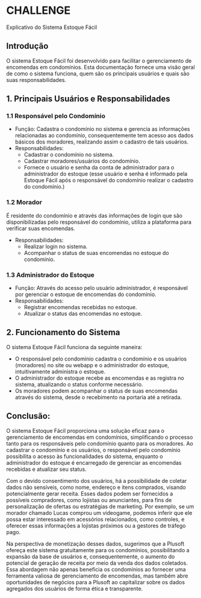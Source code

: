 # CHALLENGE
  Explicativo do Sistema Estoque Fácil
 
## Introdução

  O sistema Estoque Fácil foi desenvolvido para facilitar o gerenciamento de encomendas em condomínios. Esta documentação fornece uma visão geral de como o sistema funciona, quem são os principais usuários e quais são suas responsabilidades.
 
## 1. Principais Usuários e Responsabilidades
### 1.1 Responsável pelo Condomínio
- Função: Cadastra o condomínio no sistema e gerencia as informações relacionadas ao condomínio, consequentemente tem acesso aos dados básicos dos moradores, realizando assim o cadastro de tais usuários.
- Responsabilidades:
  - Cadastrar o condomínio no sistema.
  - Cadastrar moradores/usuários do condomínio.
  - Fornece o usuário e senha da conta de administrador para o administrador do estoque (esse usuário e senha é informado pela Estoque Fácil após o responsável do condomínio realizar o cadastro do condomínio.)
 
### 1.2 Morador
  É residente do condomínio e através das informações de login que são disponibilizadas pelo responsável do condomínio, utiliza a plataforma para verificar suas encomendas.
- Responsabilidades:
  - Realizar login no sistema.
  - Acompanhar o status de suas encomendas no estoque do condomínio.
 
### 1.3 Administrador do Estoque
- Função: Através do acesso pelo usuário administrador, é responsável por gerenciar o estoque de encomendas do condomínio.
- Responsabilidades:
  - Registrar encomendas recebidas no estoque.
  - Atualizar o status das encomendas no estoque.
 
## 2. Funcionamento do Sistema
O sistema Estoque Fácil funciona da seguinte maneira:
  - O responsável pelo condomínio cadastra o condomínio e os usuários (moradores) no site ou webapp e o administrador do estoque, intuitivamente administra o estoque.
  - O administrador do estoque recebe as encomendas e as registra no sistema, atualizando o status conforme necessário.
  - Os moradores podem acompanhar o status de suas encomendas através do sistema, desde o recebimento na portaria até a retirada.

## Conclusão:
  
  O sistema Estoque Fácil proporciona uma solução eficaz para o gerenciamento de encomendas em condomínios, simplificando o processo tanto para os responsáveis pelo condomínio quanto para os moradores. Ao cadastrar o condomínio e os usuários, o responsável pelo condomínio possibilita o acesso às funcionalidades do sistema, enquanto o administrador do estoque é encarregado de gerenciar as encomendas recebidas e atualizar seu status.
  
  Com o devido consentimento dos usuários, há a possibilidade de coletar dados não sensíveis, como nome, endereço e itens comprados, visando potencialmente gerar receita. Esses dados podem ser fornecidos a possíveis compradores, como lojistas ou anunciantes, para fins de personalização de ofertas ou estratégias de marketing. Por exemplo, se um morador chamado Lucas comprou um videogame, podemos inferir que ele possa estar interessado em acessórios relacionados, como controles, e oferecer essas informações a lojistas próximos ou a gestores de tráfego pago.
  
  Na perspectiva de monetização desses dados, sugerimos que a Plusoft ofereça este sistema gratuitamente para os condomínios, possibilitando a expansão da base de usuários e, consequentemente, o aumento do potencial de geração de receita por meio da venda dos dados coletados. Essa abordagem não apenas beneficia os condomínios ao fornecer uma ferramenta valiosa de gerenciamento de encomendas, mas também abre oportunidades de negócios para a Plusoft ao capitalizar sobre os dados agregados dos usuários de forma ética e transparente.

